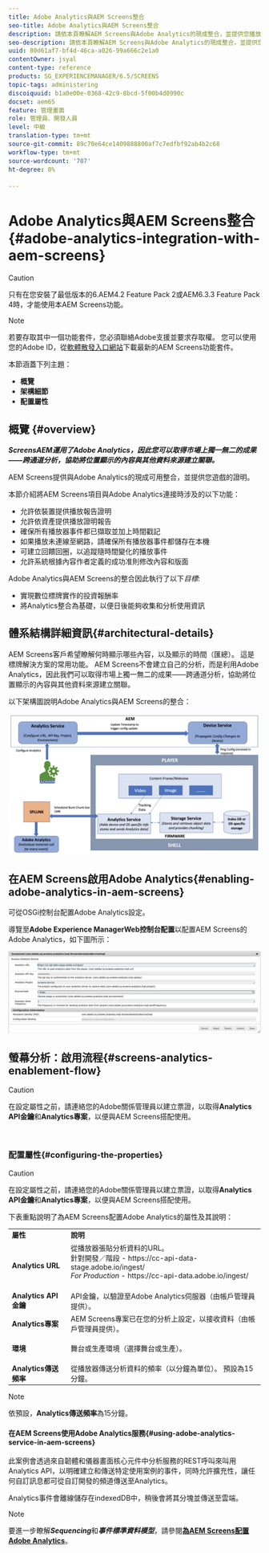 ```yaml
---
title: Adobe Analytics與AEM Screens整合
seo-title: Adobe Analytics與AEM Screens整合
description: 請依本頁瞭解AEM Screens與Adobe Analytics的現成整合，並提供您播放證明。
seo-description: 請依本頁瞭解AEM Screens與Adobe Analytics的現成整合，並提供您播放證明。
uuid: 80d61af7-bf4d-46ca-a026-99a666c2e1a0
contentOwner: jsyal
content-type: reference
products: SG_EXPERIENCEMANAGER/6.5/SCREENS
topic-tags: administering
discoiquuid: b1a0e00e-0368-42c9-8bcd-5f00b4d0990c
docset: aem65
feature: 管理畫面
role: 管理員、開發人員
level: 中級
translation-type: tm+mt
source-git-commit: 89c70e64ce1409888800af7c7edfbf92ab4b2c68
workflow-type: tm+mt
source-wordcount: '707'
ht-degree: 0%

---
```



# Adobe Analytics與AEM Screens整合{#adobe-analytics-integration-with-aem-screens}

>[!CAUTION]
>
>只有在您安裝了最低版本的6.AEM4.2 Feature Pack 2或AEM6.3.3 Feature Pack 4時，才能使用本AEM Screens功能。

>[!NOTE]
>
>若要存取其中一個功能套件，您必須聯絡Adobe支援並要求存取權。 您可以使用您的Adobe ID，從[軟體散發入口網站](https://experience.adobe.com/#/downloads/content/software-distribution/en/aem.html)下載最新的AEM Screens功能套件。

本節涵蓋下列主題：

* **概覽**
* **架構細節**
* **配置屬性**

## 概覽 {#overview}

***ScreensAEM運用了Adobe Analytics，因此您可以取得市場上獨一無二的成果——跨通道分析，協助將位置顯示的內容與其他資料來源建立關聯。*** 

AEM Screens提供與Adobe Analytics的現成可用整合，並提供您遊戲的證明。

本節介紹將AEM Screens項目與Adobe Analytics連接時涉及的以下功能：

* 允許依裝置提供播放報告證明
* 允許依資產提供播放證明報告
* 確保所有播放器事件都已擷取並加上時間戳記
* 如果播放未連線至網路，請確保所有播放器事件都儲存在本機
* 可建立回饋回圈，以追蹤隨時間變化的播放事件
* 允許系統根據內容作者定義的成功准則修改內容和版面

Adobe Analytics與AEM Screens的整合因此執行了以下&#x200B;*目標*:

* 實現數位標牌實作的投資報酬率
* 將Analytics整合為基礎，以便日後能夠收集和分析使用資訊

## 體系結構詳細資訊{#architectural-details}

AEM Screens客戶希望瞭解何時顯示哪些內容，以及顯示的時間（匯總）。 這是標牌解決方案的常用功能。 AEM Screens不會建立自己的分析，而是利用Adobe Analytics，因此我們可以取得市場上獨一無二的成果——跨通道分析，協助將位置顯示的內容與其他資料來源建立關聯。

以下架構圖說明Adobe Analytics與AEM Screens的整合：

![screen_shot_2018-09-12at85611am](assets/screen_shot_2018-09-12at85611am.png)

## 在AEM Screens啟用Adobe Analytics{#enabling-adobe-analytics-in-aem-screens}

可從OSGi控制台配置Adobe Analytics設定。

導覽至&#x200B;**Adobe Experience ManagerWeb控制台配置**&#x200B;以配置AEM Screens的Adobe Analytics，如下圖所示：

![screen_shot_2018-09-04at25550pm](assets/screen_shot_2018-09-04at25550pm.png)

## 螢幕分析：啟用流程{#screens-analytics-enablement-flow}

>[!CAUTION]
>
>在設定屬性之前，請連絡您的Adobe關係管理員以建立票證，以取得&#x200B;**Analytics API金鑰**&#x200B;和&#x200B;**Analytics專案**，以便與AEM Screens搭配使用。

![]()

### 配置屬性{#configuring-the-properties}

>[!CAUTION]
>
>在設定屬性之前，請連絡您的Adobe關係管理員以建立票證，以取得&#x200B;**Analytics API金鑰**&#x200B;和&#x200B;**Analytics專案**，以便與AEM Screens搭配使用。

下表重點說明了為AEM Screens配置Adobe Analytics的屬性及其說明：

<table>
 <tbody>
  <tr>
   <td><strong>屬性</strong></td>
   <td><strong>說明</strong></td>
  </tr>
  <tr>
   <td><strong>Analytics URL</strong></td>
   <td>從播放器張貼分析資料的URL。 <br>
   針對開發／階段</em> - https://cc-api-data-stage.adobe.io/ingest/<br /> <em> For Production</em> - https://cc-api-data.adobe.io/ingest/</em><br /> <br /></td>
  </tr>
  <tr>
   <td><strong>Analytics API金鑰</strong></td>
   <td>API金鑰，以驗證至Adobe Analytics伺服器（由帳戶管理員提供）。</td>
  </tr>
  <tr>
   <td><strong>Analytics專案</strong></td>
   <td>AEM Screens專案已在您的分析上設定，以接收資料（由帳戶管理員提供）。</td>
  </tr>
  <tr>
   <td><strong>環境</strong></td>
   <td><p>舞台或生產環境（選擇舞台或生產）。</p></td>
  </tr>
  <tr>
   <td><strong>Analytics傳送頻率</strong></td>
   <td>從播放器傳送分析資料的頻率（以分鐘為單位）。 預設為15分鐘。</td>
  </tr>
 </tbody>
</table>

>[!NOTE]
>
>依預設，**Analytics傳送頻率**&#x200B;為15分鐘。

#### 在AEM Screens使用Adobe Analytics服務{#using-adobe-analytics-service-in-aem-screens}

此案例會透過來自韌體和儀器畫面核心元件中分析服務的REST呼叫來叫用Analytics API，以明確建立和傳送特定使用案例的事件，同時允許擴充性，讓任何自訂訊息都可從自訂開發的頻道傳送至Analytics。

Analytics事件會離線儲存在indexedDB中，稍後會將其分塊並傳送至雲端。

>[!NOTE]
>
>要進一步瞭解&#x200B;***Sequencing***&#x200B;和&#x200B;***事件標準資料模型***，請參閱&#x200B;**[為AEM Screens配置Adobe Analytics](configuring-adobe-analytics-aem-screens.md)**。

